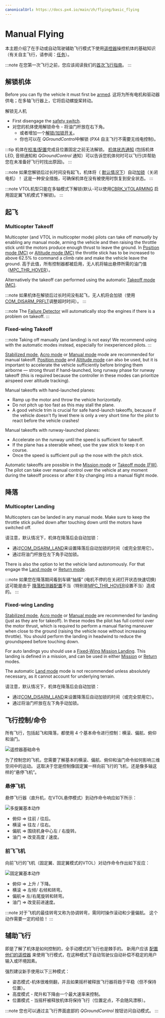 ```yaml
---
canonicalUrl: https://docs.px4.io/main/zh/flying/basic_flying
---
```


# Manual Flying

本主题介绍了在手动或自动驾驶辅助飞行模式下使用[遥控器](../getting_started/rc_transmitter_receiver.md)操控机体的基础知识（有关自主飞行，请参阅：[任务](../flying/missions.md)）。

:::note
在您第一次飞行之前，您应该阅读我们的[首次飞行指南](../flying/first_flight_guidelines.md)。 :::

<a id="arm"></a>

## 解锁机体

Before you can fly the vehicle it must first be [armed](../getting_started/px4_basic_concepts.md#arming-and-disarming). 这将为所有电机和驱动器供电；在多轴飞行器上，它将启动螺旋桨转动。

解锁无人机
- First disengage the [safety switch](../getting_started/px4_basic_concepts.md#safety-switch).
- 对您的机体使用解锁命令 - 将油门杆放在右下角。
  - 或者增加一个[解锁/加锁开关](../config/safety.md#arm-disarm-switch)。
  - 你也可以在 *QGroundControl*中解锁 (PX4 自主飞行不需要无线电控制)。

:::tip
机体在[校准/配置](../config/README.md)完成且位置固定之前无法解锁。 [机体状态通知](../getting_started/vehicle_status.md) (包括机体LED, 音频通知和 *QGroundControl* 通知）可以告诉您机体何时可以飞行(并帮助您在未准备好飞行时找出原因)。 :::

:::note
如果您解锁后过长时间没有起飞，机体将（ [默认情况下](../advanced_config/parameter_reference.md#COM_DISARM_PRFLT)）自动[加锁](../advanced_config/prearm_arm_disarm.md#auto-disarming)（关闭电机）！ 这是一种安全措施，可确保机体在没有被使用时恢复到安全状态。 :::

:::note VTOL机型只能在多轴模式下解锁(默认-可以使用[CBRK_VTOLARMING](../advanced_config/parameter_reference.md#CBRK_VTOLARMING) 启用固定翼飞机模式下解锁)。 :::

<a id="takeoff-and-landing"></a>

## 起飞

### Multicopter Takeoff

Multicopter (and VTOL in multicopter mode) pilots can take off *manually* by enabling any manual mode, arming the vehicle and then raising the throttle stick until the motors produce enough thrust to leave the ground. In [Position mode (MC)](../flight_modes/README.md#position_mc) or [Altitude mode (MC)](../flight_modes/README.md#altitude_mc) the throttle stick has to be increased to above 62.5% to command a climb rate and make the vehicle leave the ground. 高于此值，所有控制器都被启用，无人机将输出悬停所需的油门值（[MPC_THR_HOVER](../advanced_config/parameter_reference.md#MPC_THR_HOVER)）。

Alternatively the takeoff can performed using the automatic [Takeoff mode (MC)](../flight_modes_mc/takeoff.md).

:::note
如果机体在解锁后过长时间没有起飞，无人机将会加锁（使用[COM_DISARM_PRFLT](../advanced_config/parameter_reference.md#COM_DISARM_PRFLT)调整超时时间）。 :::

:::note
The [Failure Detector](../config/safety.md#failure-detector) will automatically stop the engines if there is a problem on takeoff. :::

### Fixed-wing Takeoff

:::note
Taking off manually (and landing) is not easy!
We recommend using with the automatic modes instead, especially for inexperienced pilots.
:::

[Stabilized mode](../flight_modes/README.md#stabilized_fw), [Acro mode](../flight_modes/README.md#acro_fw) or [Manual mode](../flight_modes/README.md#manual_fw) mode are recommended for manual takeoff. [Position mode](../flight_modes/README.md#position_fw) and [Altitude mode](../flight_modes/README.md#altitude_fw) can also be used, but it is important to accelerate the vehicle sufficiently before bringing them airborne — strong thrust if hand-launched, long runway phase for runway takeoff (this is required because the controller in these modes can prioritize airspeed over altitude tracking).

Manual takeoffs with hand-launched planes:
- Ramp up the motor and throw the vehicle horizontally.
- Do not pitch up too fast as this may stall the plane.
- A good vehicle trim is crucial for safe hand-launch takeoffs, because if the vehicle doesn't fly level there is only a very short time for the pilot to react before the vehicle crashes!

Manual takeoffs with runway-launched planes:
- Accelerate on the runway until the speed is sufficient for takeoff.
- If the plane has a steerable wheel, use the yaw stick to keep it on course.
- Once the speed is sufficient pull up the nose with the pitch stick.

Automatic takeoffs are possible in the [Mission mode](../flight_modes/mission.md#fw-mission-takeoff) or [Takeoff mode (FW)](../flight_modes_fw/takeoff.md). The pilot can take over manual control over the vehicle at any moment during the takeoff process or after it by changing into a manual flight mode.

## 降落

### Multicopter Landing

Multicopters can be landed in any manual mode. Make sure to keep the throttle stick pulled down after touching down until the motors have switched off.

请注意，默认情况下，机体在降落后会自动加锁：

- 通过[COM_DISARM_LAND](../advanced_config/parameter_reference.md#COM_DISARM_LAND)来设置降落后自动加锁的时间（或完全禁用它）。
- 通过将油门杆放在左下角手动加锁。

There is also the option to let the vehicle land autonomously. For that engage the [Land mode](../flight_modes_mc/land.md) or [Return mode](../flight_modes/return.md).

:::note
如果您在降落期间看到车辆“抽搐” (电机不停的在关闭打开状态快速切换) 这可能是由于 [降落检测器配置](../advanced_config/land_detector.md)不当（特别是[MPC_THR_HOVER](../advanced_config/parameter_reference.md#MPC_THR_HOVER)设置不当）造成的。 :::


### Fixed-wing Landing

[Stabilized mode](../flight_modes/README.md#stabilized_fw), [Acro mode](../flight_modes/README.md#acro_fw) or [Manual mode](../flight_modes/README.md#manual_fw) are recommended for landing (just as they are for takeoff). In these modes the pilot has full control over the motor thrust, which is required to perform a manual flaring maneuver when close to the ground (raising the vehicle nose without increasing throttle). You should perform the landing in headwind to reduce the groundspeed before touching down.

For auto landings you should use a [Fixed-Wing Mission Landing](../flight_modes/mission.md#fw-mission-landing). This landing is defined in a mission, and can be used in either [Mission](../flight_modes/mission.md) or [Return](../flight_modes/return.md) modes.

The automatic [Land mode](../flight_modes_fw/land.md) mode is not recommended unless absolutely necessary, as it cannot account for underlying terrain.
<!-- Added this to make it more generic: We'll split this out later -->

请注意，默认情况下，机体在降落后会自动加锁：

- 通过[COM_DISARM_LAND](../advanced_config/parameter_reference.md#COM_DISARM_LAND)来设置降落后自动加锁的时间（或完全禁用它）。
- 通过将油门杆放在左下角手动加锁。

## 飞行控制/命令

所有飞行，包括起飞和降落，都使用 4 个基本命令进行控制：横滚、偏航、俯仰和油门。

![遥控器基础命令](../../assets/flying/rc_basic_commands.png)

为了控制您的飞机，您需要了解基本的横滚、偏航、俯仰和油门命令如何影响三维空间中的运动。 这取决于您是控制像固定翼一样向前飞行的飞机，还是像多轴这样的“悬停飞机”。

### 悬停飞机

悬停飞行器（直升机，在VTOL悬停模式）到动作命令响应如下所示：

![多旋翼基本动作](../../assets/flying/basic_movements_multicopter.png)

- 俯仰 => 往前 / 往后。
- 横滚 => 往左 / 往右。
- 偏航 => 围绕机身中心左 / 右旋转。
- 油门 => 改变高度 / 速度。

### 前飞飞机

向前飞行的飞机（固定翼、固定翼模式的VTOL）对动作命令作出如下反应：

![固定翼基本动作](../../assets/flying/basic_movements_forward.png)

- 俯仰 => 上升 / 下降。
- 横滚 => 左倾/ 右倾和转弯。
- 偏航=> 左/右尾旋转和转弯。
- 油门 => 改变前进速度。

:::note
对于飞机的最佳转弯又称为协调转弯，需同时操作滚动和少量偏航。
这个动作需要一定的经验！
:::

## 辅助飞行

即是了解了机体是如何控制的，全手动模式的飞行也是棘手的。 新用户应该 [配置他们的遥控器](../config/flight_mode.md) 来使用飞行模式，在这种模式下自动驾驶仪自动补偿不稳定的用户输入或环境因素。

强烈建议新手使用以下三种模式：

* 姿态模式-机体很难侧翻，并且如果摇杆被释放飞行器将趋于平稳（但不保持位置）。
* 高度模式 - 爬升和下降由一个最大速率来控制。
* 位置模式 - 当摇杆被释放机体将保持飞行（位置定点，不会随风漂移）。

:::note
您也可以通过主飞行界面底部的 *QGroundControl* 按钮访问自动模式。 :::
